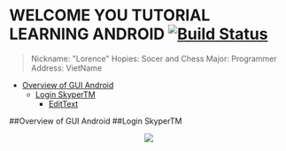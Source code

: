 # WELCOME YOU TUTORIAL LEARNING ANDROID [![Build Status](https://travis-ci.org/nomensa/jquery.hide-show.svg)](https://travis-ci.org/nomensa/jquery.hide-show.svg?branch=master)

> Nickname: "Lorence"
> Hopies: Socer and Chess
> Major: Programmer
> Address: VietName

- [Overview of GUI Android](#overview-of-gui-android)
  - [Login SkyperTM](#login-skypertm)
    - [EditText](#edittext)

##Overview of GUI Android
##Login SkyperTM
<p align="center">
  <img src="https://github.com/danisluis6/Android-External-Libraries/blob/master/SourcesCode/1.png">
</p>



